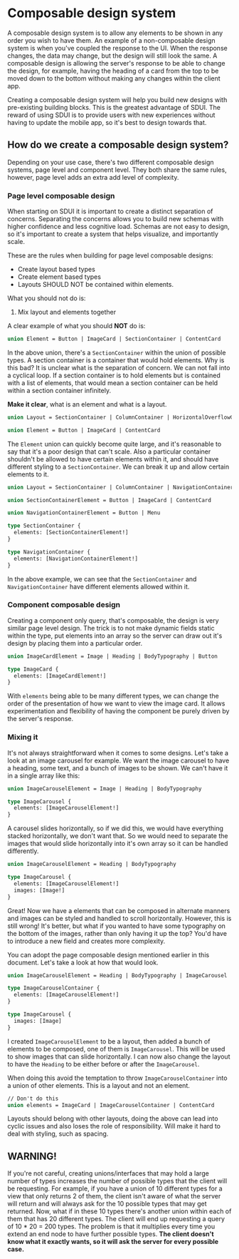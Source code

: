 # Composable design system

A composable design system is to allow any elements to be shown in any order you wish to have them. An example of a non-composable design system is when you've coupled the response to the UI. When the response changes, the data may change, but the design will still look the same. A composable design is allowing the server's response to be able to change the design, for example, having the heading of a card from the top to be moved down to the bottom without making any changes within the client app.

Creating a composable design system will help you build new designs with pre-existing building blocks. This is the greatest advantage of SDUI. The reward of using SDUI is to provide users with new experiences without having to update the mobile app, so it's best to design towards that.

## How do we create a composable design system?

Depending on your use case, there's two different composable design systems, page level and component level. They both share the same rules, however, page level adds an extra add level of complexity.

### Page level composable design

When starting on SDUI it is important to create a distinct separation of concerns. Separating the concerns allows you to build new schemas with higher confidence and less cognitive load. Schemas are not easy to design, so it's important to create a system that helps visualize, and importantly scale.

These are the rules when building for page level composable designs:

- Create layout based types
- Create element based types
- Layouts SHOULD NOT be contained within elements.

What you should not do is:

1. Mix layout and elements together

A clear example of what you should **NOT** do is:

```graphql
union Element = Button | ImageCard | SectionContainer | ContentCard
```

In the above union, there's a `SectionContainer` within the union of possible types. A section container is a container that would hold elements. Why is this bad? It is unclear what is the separation of concern. We can not fall into a cyclical loop. If a section container is to hold elements but is contained with a list of elements, that would mean a section container can be held within a section container infinitely.

**Make it clear**, what is an element and what is a layout.

```graphql
union Layout = SectionContainer | ColumnContainer | HorizontalOverflowContainer

union Element = Button | ImageCard | ContentCard
```

The `Element` union can quickly become quite large, and it's reasonable to say that it's a poor design that can't scale. Also a particular container shouldn't be allowed to have certain elements within it, and should have different styling to a `SectionContainer`. We can break it up and allow certain elements to it.

```graphql
union Layout = SectionContainer | ColumnContainer | NavigationContainer | HorizontalOverflowContainer

union SectionContainerElement = Button | ImageCard | ContentCard

union NavigationContainerElement = Button | Menu

type SectionContainer {
  elements: [SectionContainerElement!]
}

type NavigationContainer {
  elements: [NavigationContainerElement!]
}
```

In the above example, we can see that the `SectionContainer` and `NavigationContainer` have different elements allowed within it.

### Component composable design

Creating a component only query, that's composable, the design is very similar page level design. The trick is to not make dynamic fields static within the type, put elements into an array so the server can draw out it's design by placing them into a particular order.

```graphql
union ImageCardElement = Image | Heading | BodyTypography | Button

type ImageCard {
  elements: [ImageCardElement!]
}
```

With `elements` being able to be many different types, we can change the order of the presentation of how we want to view the image card. It allows experimentation and flexibility of having the component be purely driven by the server's response.

### Mixing it

It's not always straightforward when it comes to some designs. Let's take a look at an image carousel for example. We want the image carousel to have a heading, some text, and a bunch of images to be shown. We can't have it in a single array like this:

```graphql
union ImageCarouselElement = Image | Heading | BodyTypography

type ImageCarousel {
  elements: [ImageCarouselElement!]
}
```

A carousel slides horizontally, so if we did this, we would have everything stacked horizontally, we don't want that. So we would need to separate the images that would slide horizontally into it's own array so it can be handled differently.

```graphql
union ImageCarouselElement = Heading | BodyTypography

type ImageCarousel {
  elements: [ImageCarouselElement!]
  images: [Image!]
}
```

Great! Now we have a elements that can be composed in alternate manners and images can be styled and handled to scroll horizontally. However, this is still wrong! It's better, but what if you wanted to have some typography on the bottom of the images, rather than only having it up the top? You'd have to introduce a new field and creates more complexity.

You can adopt the page composable design mentioned earlier in this document. Let's take a look at how that would look.

```graphql
union ImageCarouselElement = Heading | BodyTypography | ImageCarousel

type ImageCarouselContainer {
  elements: [ImageCarouselElement!]
}

type ImageCarousel {
  images: [Image]
}
```

I created `ImageCarouselElement` to be a layout, then added a bunch of elements to be composed, one of them is `ImageCarousel`. This will be used to show images that can slide horizontally. I can now also change the layout to have the `Heading` to be either before or after the `ImageCarousel`.

When doing this avoid the temptation to throw `ImageCarouselContainer` into a union of other elements. This is a layout and not an element.

```graphql
// Don't do this
union elements = ImageCard | ImageCarouselContainer | ContentCard
```

Layouts should belong with other layouts, doing the above can lead into cyclic issues and also loses the role of responsibility. Will make it hard to deal with styling, such as spacing.

## WARNING!

If you're not careful, creating unions/interfaces that may hold a large number of types increases the number of possible types that the client will be requesting. For example, if you have a union of 10 different types for a view that only returns 2 of them, the client isn't aware of what the server will return and will always ask for the 10 possible types that may get returned. Now, what if in these 10 types there's another union within each of them that has 20 different types. The client will end up requesting a query of 10 * 20 = 200 types. The problem is that it multiplies every time you extend an end node to have further possible types. **The client doesn't know what it exactly wants, so it will ask the server for every possible case.**